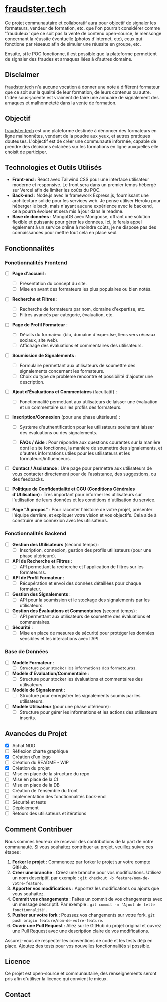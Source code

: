 # [fraudster.tech](https://fraudster.tech/)

Ce projet communautaire et collaboratif aura pour objectif de signaler les formateurs, vendeur de formation, etc. que l'on pourrait considérer comme 'frauduleux' que ce soit pas la vente de contenu open-source, le mensonge concernant la réussite éventuelle (photos d'internet, etc), ceux qui fonctione par réseaux afin de simuler une réussite en groupe, etc. 

Ensuite, si le POC fonctionne, il est possible que la plateforme permettent de signaler des fraudes et arnaques liées à d'autres domaine. 

## Disclaimer

[fraudster.tech](https://fraudster.tech/) n'a aucune vocation à donner une note à différent formateur que ce soit sur la qualité de leur formation, de leurs contenus ou autre. L'idée sous-jacente est vraiment de faire une annuaire de signalement des arnaques et malhonneteté dans la vente de formation. 

## Objectif

[fraudster.tech](https://fraudster.tech/) est une plateforme destinée à dénoncer des formateurs en ligne malhonnêtes, vendant de la poudre aux yeux, et autres pratiques douteuses. L'objectif est de créer une communauté informée, capable de prendre des décisions éclairées sur les formations en ligne auxquelles elle choisit de participer.

## Technologies et Outils Utilisés

- **Front-end** : React avec Tailwind CSS pour une interface utilisateur moderne et responsive. Le front sera dans un premier temps hébergé sur Vercel afin de limiter les coûts du POC. 
- **Back-end** : Node.js avec le framework Express.js, fournissant une architecture solide pour les services web. Je pense utiliser Heroku pour héberger le back, mais n'ayant aucune expérience avec le backend, cela pourra évoluer et sera mis à jour dans le readme. 
- **Base de données** : MongoDB avec Mongoose, offrant une solution flexible et puissante pour gérer les données. Ici, je ferais appel également à un service online à moindre coûts, je ne dispose pas des connaissances pour mettre tout cela en place seul. 

## Fonctionnalités

### Fonctionnalités Frontend

- [ ] **Page d'accueil** :
  - [ ] Présentation du concept du site.
  - [ ] Mise en avant des formateurs les plus populaires ou bien notés.

- [ ] **Recherche et Filtres** :
  - [ ] Recherche de formateurs par nom, domaine d'expertise, etc.
  - [ ] Filtres avancés par catégorie, évaluation, etc.

- [ ] **Page de Profil Formateur** :
  - [ ] Détails du formateur (bio, domaine d'expertise, liens vers réseaux sociaux, site web).
  - [ ] Affichage des évaluations et commentaires des utilisateurs.

- [ ] **Soumission de Signalements** :
  - [ ] Formulaire permettant aux utilisateurs de soumettre des signalements concernant les formateurs.
  - [ ] Choix du type de problème rencontré et possibilité d'ajouter une description.

- [ ] **Ajout d'Évaluations et Commentaires** (facultatif) :
  - [ ] Fonctionnalité permettant aux utilisateurs de laisser une évaluation et un commentaire sur les profils des formateurs.

- [ ] **Inscription/Connexion** (pour une phase ultérieure) :
  - [ ] Système d'authentification pour les utilisateurs souhaitant laisser des évaluations ou des signalements.

  - [ ] **FAQs / Aide** : Pour répondre aux questions courantes sur la manière dont le site fonctionne, la manière de soumettre des signalements, et d'autres informations utiles pour les utilisateurs et les formateurs/influenceurs.

- [ ] **Contact / Assistance** : Une page pour permettre aux utilisateurs de vous contacter directement pour de l'assistance, des suggestions, ou des feedbacks.

- [ ] **Politique de Confidentialité et CGU (Conditions Générales d'Utilisation)** : Très important pour informer les utilisateurs sur l'utilisation de leurs données et les conditions d'utilisation du service.

- [ ] **Page "À propos"** : Pour raconter l'histoire de votre projet, présenter l'équipe derrière, et expliquer votre vision et vos objectifs. Cela aide à construire une connexion avec les utilisateurs.

### Fonctionnalités Backend

- [ ] **Gestion des Utilisateurs** (second temps) :
  - [ ] Inscription, connexion, gestion des profils utilisateurs (pour une phase ultérieure).

- [ ] **API de Recherche et Filtres** :
  - [ ] API permettant la recherche et l'application de filtres sur les formateurss.

- [ ] **API de Profil Formateur** :
  - [ ] Récupération et envoi des données détaillées pour chaque formateur.

- [ ] **Gestion des Signalements** :
  - [ ] API pour la soumission et le stockage des signalements par les utilisateurs.

- [ ] **Gestion des Évaluations et Commentaires** (second temps) :
  - [ ] API permettant aux utilisateurs de soumettre des évaluations et commentaires.

- [ ] **Sécurité** :
  - [ ] Mise en place de mesures de sécurité pour protéger les données sensibles et les interactions avec l'API.

### Base de Données

- [ ] **Modèle Formateur** :
  - [ ] Structure pour stocker les informations des formateurss.

- [ ] **Modèle d'Évaluation/Commentaire** :
  - [ ] Structure pour stocker les évaluations et commentaires des utilisateurs.

- [ ] **Modèle de Signalement** :
  - [ ] Structure pour enregistrer les signalements soumis par les utilisateurs.

- [ ] **Modèle Utilisateur** (pour une phase ultérieure) :
  - [ ] Structure pour gérer les informations et les actions des utilisateurs inscrits.

## Avancées du Projet

- [x] Achat NDD
- [ ] Réflexion charte graphique
- [x] Création d'un logo
- [ ] Création du README - WIP
- [x] Création du projet
- [ ] Mise en place de la structure du repo
- [ ] Mise en place de la CI
- [ ] Mise en place de la DB
- [ ] Création de l'ensemble du front
- [ ] Implémentation des fonctionnalités back-end
- [ ] Sécurité et tests
- [ ] Déploiement
- [ ] Retours des utilisateurs et itérations

## Comment Contribuer

Nous sommes heureux de recevoir des contributions de la part de notre communauté. Si vous souhaitez contribuer au projet, veuillez suivre ces étapes :

1. **Forker le projet** : Commencez par forker le projet sur votre compte GitHub.
2. **Créer une branche** : Créez une branche pour vos modifications. Utilisez un nom descriptif, par exemple : `git checkout -b feature/nom-de-votre-feature`.
3. **Apporter vos modifications** : Apportez les modifications ou ajouts que vous souhaitez.
4. **Commit vos changements** : Faites un commit de vos changements avec un message descriptif. Par exemple : `git commit -m 'Ajout de telle fonctionnalité'`.
5. **Pusher sur votre fork** : Poussez vos changements sur votre fork. `git push origin feature/nom-de-votre-feature`.
6. **Ouvrir une Pull Request** : Allez sur le GitHub du projet original et ouvrez une Pull Request avec une description claire de vos modifications.

Assurez-vous de respecter les conventions de code et les tests déjà en place. Ajoutez des tests pour vos nouvelles fonctionnalités si possible.

## Licence

Ce projet est open-source et communautaire, des renseignements seront pris afin d'utiliser la licence qui convient le mieux. 

## Contact